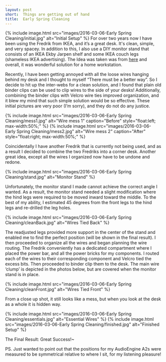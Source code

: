 ```yaml
---
layout: post
short:  Things are getting out of hand
title:  Early Spring Cleaning
---
```

{% include image.html src="images/2016-03-06-Early Spring Cleaning/initial.jpg" alt="Initial Setup" %}
For over two years now I have been using the Fredrik from IKEA, and it’s a great desk. It's clean, simple, and very spacey. In addition to this, I also use a DIY monitor stand that consists of an IKEA Ekby Jarpen shelf and some IKEA couch legs (shameless IKEA advertising). The Idea was taken was from <a href="http://www.ikeahackers.net/2013/09/triple-monitor-stand.html">here</a> and overall, it was wonderful solution for a home workstation.

Recently, I have been getting annoyed with all the loose wires hanging behind my desk and I thought to myself “There must be a better way”. So I decide to hit up the inter-webs for a clean solution, and I found that plain old binder clips can be used to clip wires to the side of your desks! Additionally, combining the binder clips with Velcro wire ties improved organization, and it blew my mind that such simple solution would be so effective. These initial pictures are very poor (I’m sorry), and they do not do any justice.

{% include image.html src="images/2016-03-06-Early Spring Cleaning/mess1.jpg" alt="Wire mess 1" caption="Before" style="float:left; max-width:50%;" %}
{% include image.html src="images/2016-03-06-Early Spring Cleaning/mess2.jpg" alt="Wire mess 2" caption="After" style="float:right; max-width:50%;" %}

Coincidentally I have another Fredrik that is currently not being used, and as a result I decided to combine the two Fredriks into a corner desk. Another great idea, except all the wires I organized now have to be undone and redone. 

{% include image.html src="images/2016-03-06-Early Spring Cleaning/stand.jpg" alt="Monitor Stand" %}

Unfortunately, the monitor stand I made cannot achieve the correct angle I wanted. As a result, the monitor stand needed a slight modification where the hind legs were required to be moved inward toward the middle. To the best of my ability, I estimated 45 degrees from the front legs to the hind legs and re-drilled the leg holes.

{% include image.html src="images/2016-03-06-Early Spring Cleaning/cleanBack.jpg" alt="Wires Tied Back" %}

The readjusted legs provided more support in the center of the stand and enabled me to find the perfect position (will be shown in the final result). I then proceeded to organize all the wires and began planning the wire routing. The Fredrik conveniently has a dedicated compartment where I placed the power bar, and all the power bricks for my components. I routed each of the wires to their corresponding component and Velcro tied the excess bits. Then proceeded to binder clip them to the desk. The main wire ‘clump’ is depicted in the photos below, but are covered when the monitor stand is in place.

{% include image.html src="images/2016-03-06-Early Spring Cleaning/cleanFront.jpg" alt="Wires Tied Front" %}

From a close up shot, it still looks like a mess, but when you look at the desk as a whole it is hidden way. 

{% include image.html src="images/2016-03-06-Early Spring Cleaning/essentials.jpg" alt="Essential Wires" %}
{% include image.html src="images/2016-03-06-Early Spring Cleaning/finished.jpg" alt="Finished Setup" %}

The Final Result: Great Success!~ 

PS. Just wanted to point out that the positions for my AudioEngine A2s were measured to be symmetrical relative to where I sit, for my listening pleasure!
